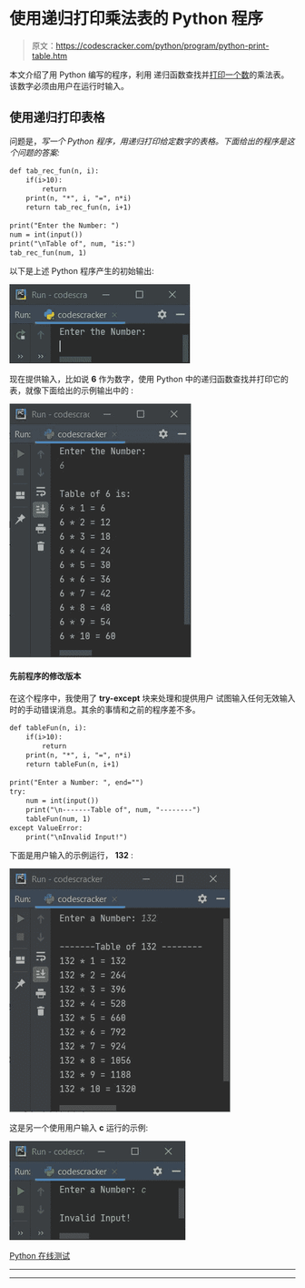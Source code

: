 # 使用递归打印乘法表的 Python 程序

> 原文：<https://codescracker.com/python/program/python-print-table.htm>

本文介绍了用 Python 编写的程序，利用 递归函数查找并[打印一个数](python-program-print-multiplication-table.htm)的乘法表。该数字必须由用户在运行时输入。

## 使用递归打印表格

问题是，*写一个 Python 程序，用递归打印给定数字的表格。下面给出的程序是这个问题的答案:*

```
def tab_rec_fun(n, i):
    if(i>10):
        return
    print(n, "*", i, "=", n*i)
    return tab_rec_fun(n, i+1)

print("Enter the Number: ")
num = int(input())
print("\nTable of", num, "is:")
tab_rec_fun(num, 1)
```

以下是上述 Python 程序产生的初始输出:

![print multiplication table python](img/846c7cddf5289f21257cbd5203afa8a4.png)

现在提供输入，比如说 **6** 作为数字，使用 Python 中的递归函数查找并打印它的表，就像下面给出的示例输出中的 :

![print multiplication of number python](img/6c951f99862be2455315d0801f02d761.png)

#### 先前程序的修改版本

在这个程序中，我使用了 **try-except** 块来处理和提供用户 试图输入任何无效输入时的手动错误消息。其余的事情和之前的程序差不多。

```
def tableFun(n, i):
    if(i>10):
        return
    print(n, "*", i, "=", n*i)
    return tableFun(n, i+1)

print("Enter a Number: ", end="")
try:
    num = int(input())
    print("\n-------Table of", num, "--------")
    tableFun(num, 1)
except ValueError:
    print("\nInvalid Input!")
```

下面是用户输入的示例运行， **132** :

![python print multiplication table](img/441f4bec0828703075f832b39f89feeb.png)

这是另一个使用用户输入 **c** 运行的示例:

![python print table using recursion](img/dfe75b5cd1b83d7720f33b1ad47127ea.png)

[Python 在线测试](/exam/showtest.php?subid=10)

* * *

* * *
